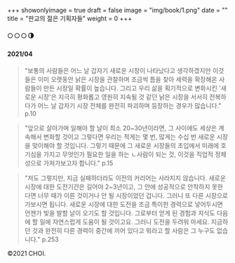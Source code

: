 +++
showonlyimage = true
draft = false
image = "img/book/1.png"
date = ""
title = "판교의 젊은 기획자들"
weight = 0
+++

#### 🌕 🌕 🌕 🌗

#### 2021/04

> "보통의 사람들은 어느 날 갑자기 새로운 시장이 나타났다고 생각하겠지만 이것들은 이미 오랫동안 낡은 시장을 관찰하며 조금씩 틈을 찾아 세력을 확장해온 사람들이 만든 시장일 확률이 높습니다. 그리고 우리 삶을 획기적으로 변화시킨 '새로운 시장'은 지극히 평화롭고 영원히 지속될 것 같던 낡은 시장을 서서히 전복하다가 어느 날 갑자기 시장 전체를 완전히 파괴하며 등장하는 경우가 많습니다." p.10

> "앞으로 살아가며 일해야 할 날이 최소 20~30년이라면, 그 사이에도 세상은 계속해서 변화할 것이고 그렇다면 우리는 적게는 몇 번, 많게는 수십 번 새로운 시장을 맞이해야 할 것입니다. 그렇기 때문에 그 새로운 시장들의 초입에서 미래에 호기심을 가지고 무엇인가 필요한 일을 하는 ㄴ사람이 되는 것, 이것을 직업적 정체성으로 가져가보고자 합니다." p.15

> "저도 그렇지만, 지금 실패하더라도 이전의 커리어는 사라지지 않습니다. 새로운 시장에 대한 도전기간은 길어야 2~3년이고, 그 안에 성공적으로 안착하지 못한다면 너무 때가 이른 것이거나 안 될 시장이었던 겁니다. 그러니 또 다른 시장으로 가보시면 됩니다. 새로운 시장에 대한 도전을 조금 특이한 경력으로 넣어두시면 언젠가 빛을 발할 날이 오기도 할 것입니다. 그로부터 얻게 된 경험과 지식도 다음에 할 일에 자연스럽게 도움이 될 것이고요. 그러니 도전을 두려워 마세요. 지금하던 것과 완전히 다른 경력이 중간에 끼어 있다고 뭐라고 할 사람은 그 누구도 없습니다." p.253

©2021 CHOI.
